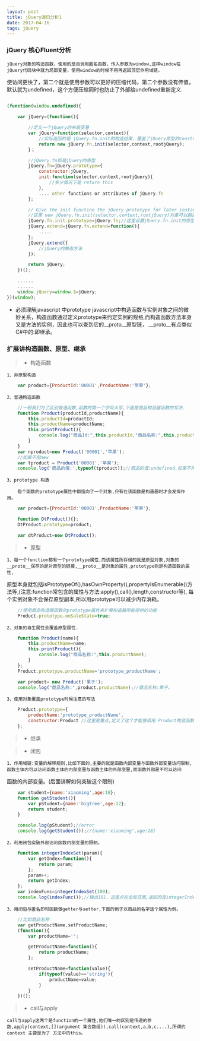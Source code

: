 ```yaml
---
layout: post
title: jQuery源码分析1
date: 2017-04-16
tags: jQuery    
---
```


### jQuery 核心Fluent分析

	jQuery对象的构造函数，使用的是自调用匿名函数，传入参数为window,这样window在jQuery代码块中就为局部变量，使用window的时候不用再返回顶层作用域链，

使访问更快了，第二个就是使用参数可以更好的压缩代码，第二个参数没有传值，默认就为undefined，这个方便压缩同时也防止了外部给undefined重新定义.

```javascript

(function(window,undefined){
	
	var jQuery=(function(){

		//定义一个jQuery的布局变量
		var jQuery=function(selector,context){
			//实际返回的是 jQuery.fn.init的构造结果，覆盖了jQuery原型的constructor 默认的构造结果
			return new jQuery.fn.init(selector,context,rootjQuery);
		}；

	    //jQuery.fn即是jQuery的原型
		jQuery.fn=jQuery.prototype={
			constructor:jQuery,
			init:function(selector,context,rootjQuery){
				//多少情况下是 return this
			},
			.... other functions or attributes of jQuery.fn
		};

		// Give the init function the jQuery prototype for later instantiation
		//这里 new jQuery.fn.init(selector,context,rootjQuery)对象可以翻遍调用jQuery的原型方法
		jQuery.fn.init.prototype=jQuery.fn;//这里设置jQuery.fn.init的原型就是jQuery的原型,上面已经定义jQuery.fn就是jQuery的原型
		jQuery.extend=jQuery.fn.extend=function(){
			.....
		};
		jQuery.extend({
			//jQuery的静态方法
		});

		return jQuery;
	})();

	......
	......
	window.jQuery=window.$=jQuery;
})(window);

```
* 必须理解javascript 中prototype
  javascript中构造函数与实例对象之间的微妙关系，构造函数通过定义prototype来约定实例的规格,而构造函数方法本身又是方法的实例，因此也可以查到它的__proto__原型链，
__proto__有点类似C#中的:即继承。

### 扩展讲构造函数、原型、继承

>* 构造函数
	
	1、非原型构造

```javascript
	var product={ProductId:'00001',ProductName:'苹果'};
```
	2、普通构造函数

```javascript
	//一般我们为了区别普通函数,函数的第一个字母大写,下面是商品构造器函数的写法.
	function Product(productId,productName){
		this.productId=productId;
		this.productName=productName;
		this.printProduct(){
			console.log("商品Id:",this.productId,"商品名称:",this.productName);
		}
	}
	var nproduct=new Product('00001','苹果');
	//如果不用new 
	var tproduct = Product('00001','苹果');
	console.log('商品的值:',typeof(tproduct));//商品的值:undefined,如果不用new，就是普通函数，普通函数当没有返回值的时候就是undefined
```
	
	3、prototype 构造

		每个函数的prototype属性中都指向了一个对象,只有在该函数是构造器时才会发挥作用。

```javascript
	var product={ProductId:'00001',ProductName:'苹果'};

	function DtProduct(){};
	DtProduct.prototype=product;

	var dtProduct=new DtProduct();

```


>* 原型 
	
	1、每一个function都有一个prototype属性,而该属性所存储的就是原型对象,对象的__proto__保存的是对原型的链接,__proto__是对象的属性,prototype则是构造函数的属性,
原型本身就包括isPrototypeOf(),hasOwnProperty(),propertyIsEnumerable()方法等,(注意:function常包含的属性与方法:apply(),call(),length,constructor等),
每个实例对象不会保存原型副本,所以用prototype可以减少内存消耗。

```javascript
	//使用商品构造器函数的prototype属性来扩展构造器所能提供的功能
	Product.prototype.onSaleState=true;
```
	2、对象的自生属性会覆盖原型属性.

```javascript
	function Product(name){
		this.productName=name;
		this.printProduct(){
			console.log("商品名称:",this.productName);
		}
	};
	Product.prototype.productName='prototype_productName';

	var product= new Product('果子');
	console.log("商品名称:",product.productName);//商品名称:果子。
```
	3、使用对象覆盖prototype时候注意的写法

```javascript
	Product.prototype={
		productName:'prototype_productName',
		constructor:Product //这里是重点,定义了这个才能够调用 Product构造函数中自定义的函数printProduct
	};
```


>* 继承

>* 闭包
	
	1、作用域链:变量的解释规则,比如下面的,主要的就是函数内部变量与函数外部变量访问限制,函数主体内可以访问函数主体的内部变量与函数主体的外部变量,而函数外部是不可以访问
函数的内部变量。(后面讲解如何突破这个限制)
```javascript
	var student={name:'xiaoming',age:18};
	function getStudent(){
		var pStudent={name:'bigtree',age:22};
		return student;
	}

	console.log(pStudent);//error
	console.log(getStudent());//{name:'xiaoming',age:18}
```

	2、利用闭包突破外部访问函数内部变量的限制。

```javascript
	function integerIndexSet(param){
		var getIndex=function(){
			return param;
		};
		param++;
		return getIndex;
	};
	var indexFunc=integerIndexSet(100);
	console.log(indexFunc());//输出101，这里点在全局范围,返回的是integerIndexSet函数块内的变量param,典型的突破了外部访问函数内部的变量限制。
```

	3、用闭包与匿名即时函数做getter与setter,下面的例子以商品的名字这个属性为例。

```javascript
	//比如商品名称
	var getProductName,setProductName;
	(function(){
		var productName='';

		getProductName=function(){
			return productName;
		};

		setProductName=function(value){
			if(typeof(value)=='string'){
				productName=value;
			}
		}
	})();
```

>* call与apply
	
	call与apply这两个是function的一个属性,他们唯一的区别是传递的参数,apply(context,[](argument 集合数组)),call(context,a,b,c....),所谓的context 主要是为了 方法中的this。
